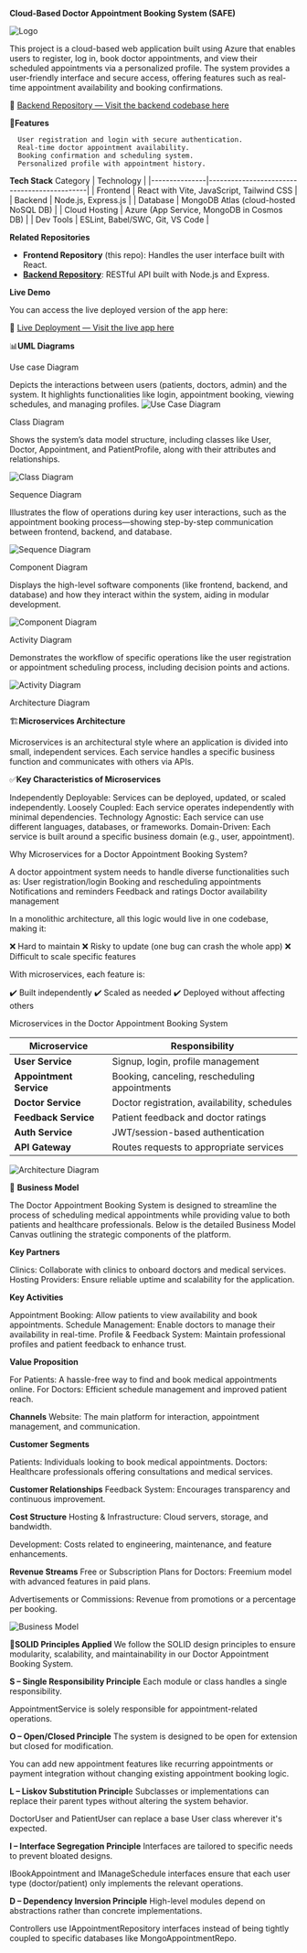 
**Cloud-Based Doctor Appointment Booking System (SAFE)**

![Logo](public/relogo.png)

  
   
   This project is a cloud-based web application built using Azure that enables users to register, log in, book doctor appointments, and view their scheduled appointments via a personalized profile. The system provides a user-friendly interface and secure access, offering features such as real-time appointment availability and booking confirmations.

🔗 [Backend Repository — Visit the backend codebase here](https://github.com/tamilr12/doctor-appointment-booking-system-backend)



🧩**Features**


      User registration and login with secure authentication.
      Real-time doctor appointment availability.
      Booking confirmation and scheduling system.
      Personalized profile with appointment history.

 
 **Tech Stack**
  Category      | Technology                                  |
|---------------|---------------------------------------------|
| Frontend      | React with Vite, JavaScript, Tailwind CSS   |
| Backend       | Node.js, Express.js                         |
| Database      | MongoDB Atlas (cloud-hosted NoSQL DB)       |
| Cloud Hosting | Azure (App Service, MongoDB in Cosmos DB)   |
| Dev Tools     | ESLint, Babel/SWC, Git, VS Code             |


**Related Repositories**


- **Frontend Repository** (this repo): Handles the user interface built with React.
- **[Backend Repository](https://github.com/tamilr12/doctor-appointment-booking-system-backend)**: RESTful API built with Node.js and Express.

 **Live Demo**

You can access the live deployed version of the app here:

🔗 [Live Deployment — Visit the live app here](https://happy-desert-052551f10.6.azurestaticapps.net/)













📊**UML Diagrams**

Use case Diagram 

Depicts the interactions between users (patients, doctors, admin) and the system. It highlights functionalities like login, appointment booking, viewing schedules, and managing profiles.
 ![Use Case Diagram](./use%20diagram.jpg)

  Class Diagram


   Shows the system’s data model structure, including classes like User, Doctor, Appointment, and PatientProfile, along with their attributes and relationships.


  ![Class Diagram](./class%20diagram.jpg)


  Sequence Diagram


 Illustrates the flow of operations during key user interactions, such as the appointment booking process—showing step-by-step communication between frontend, 
  backend, and database.

![Sequence Diagram](./sequence%20diagram.jpg)

 Component Diagram
  
  
  Displays the high-level software components (like frontend, backend, and database) and how they interact within the system, aiding in modular development.

 ![Component Diagram](./component%20diagram.jpg)



Activity Diagram
  
  
  Demonstrates the workflow of specific operations like the user registration or appointment scheduling process, including decision points and actions.


![Activity Diagram](./Activity%20diagram.jpg)


Architecture Diagram


🏗️**Microservices Architecture**

Microservices is an architectural style where an application is divided into small, independent services. Each service handles a specific business function and communicates with others via APIs.


✅**Key Characteristics of Microservices**




Independently Deployable: Services can be deployed, updated, or scaled independently.
Loosely Coupled: Each service operates independently with minimal dependencies.
Technology Agnostic: Each service can use different languages, databases, or frameworks.
Domain-Driven: Each service is built around a specific business domain (e.g., user, appointment).



Why Microservices for a Doctor Appointment Booking System?




A doctor appointment system needs to handle diverse functionalities such as:
User registration/login
Booking and rescheduling appointments
Notifications and reminders
Feedback and ratings
Doctor availability management



In a monolithic architecture, all this logic would live in one codebase, making it:



❌ Hard to maintain
❌ Risky to update (one bug can crash the whole app)
❌ Difficult to scale specific features


With microservices, each feature is:



✔️ Built independently
✔️ Scaled as needed
✔️ Deployed without affecting others

Microservices in the Doctor Appointment Booking System



| Microservice             | Responsibility                                |
| ------------------------ | --------------------------------------------- |
| **User Service**         | Signup, login, profile management             |
| **Appointment Service**  | Booking, canceling, rescheduling appointments |
| **Doctor Service**       | Doctor registration, availability, schedules  |
| **Feedback Service**     | Patient feedback and doctor ratings           |
| **Auth Service**         | JWT/session-based authentication              |
| **API Gateway**          | Routes requests to appropriate services       |



  ![Architecture Diagram](./Microservices%20architecture%20diagram.jpg)


  💼 **Business Model**
 
 
  
The Doctor Appointment Booking System is designed to streamline the process of scheduling medical appointments while providing value to both patients and healthcare professionals. Below is the detailed Business Model Canvas outlining the strategic components of the platform.

 **Key Partners**

Clinics: Collaborate with clinics to onboard doctors and medical services.
Hosting Providers: Ensure reliable uptime and scalability for the application.

**Key Activities**


Appointment Booking: Allow patients to view availability and book appointments.
Schedule Management: Enable doctors to manage their availability in real-time.
Profile & Feedback System: Maintain professional profiles and patient feedback to enhance trust.

**Value Proposition**

For Patients: A hassle-free way to find and book medical appointments online.
For Doctors: Efficient schedule management and improved patient reach.

**Channels**
Website: The main platform for interaction, appointment management, and communication.

**Customer Segments**

Patients: Individuals looking to book medical appointments.
Doctors: Healthcare professionals offering consultations and medical services.

 **Customer Relationships**
 Feedback System: Encourages transparency and continuous improvement.

 **Cost Structure**
Hosting & Infrastructure: Cloud servers, storage, and bandwidth.

Development: Costs related to engineering, maintenance, and feature enhancements.

**Revenue Streams**
Free or Subscription Plans for Doctors: Freemium model with advanced features in paid plans.

Advertisements or Commissions: Revenue from promotions or a percentage per booking.



![Business Model](./Bussiness%20Model%20diagram.jpg)


🔁**SOLID Principles Applied**
We follow the SOLID design principles to ensure modularity, scalability, and maintainability in our Doctor Appointment Booking System.

**S – Single Responsibility Principle**
Each module or class handles a single responsibility.

 AppointmentService is solely responsible for appointment-related operations.

**O – Open/Closed Principle**
The system is designed to be open for extension but closed for modification.

You can add new appointment features like recurring appointments or payment integration without changing existing appointment booking logic.

**L – Liskov Substitution Principl**e
Subclasses or implementations can replace their parent types without altering the system behavior.

 DoctorUser and PatientUser can replace a base User class wherever it's expected.

**I – Interface Segregation Principle**
Interfaces are tailored to specific needs to prevent bloated designs.

IBookAppointment and IManageSchedule interfaces ensure that each user type (doctor/patient) only implements the relevant operations.

**D – Dependency Inversion Principle**
High-level modules depend on abstractions rather than concrete implementations.

 Controllers use IAppointmentRepository interfaces instead of being tightly coupled to specific databases like MongoAppointmentRepo.





